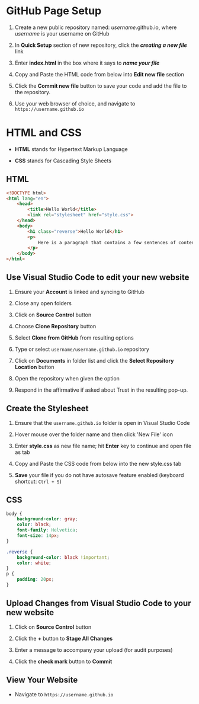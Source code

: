 # GitHub Page Setup

1. Create a new public repository named: *username*.github.io, where *username* is your username on GitHub 

2. In **Quick Setup** section of new repository, click the ***creating a new file*** link

3. Enter **index.html** in the box where it says to ***name your file***

4. Copy and Paste the HTML code from below into **Edit new file** section

5. Click the **Commit new file** button to save your code and add the file to the repository.

6. Use your web browser of choice, and navigate to `https://username.github.io`

# HTML and CSS

- **HTML** stands for Hypertext Markup Language

- **CSS** stands for Cascading Style Sheets

## **HTML**

```html
<!DOCTYPE html>
<html lang="en">
    <head>
        <title>Hello World</title>
        <link rel="stylesheet" href="style.css">
    </head>
    <body>
        <h1 class="reverse">Hello World</h1>
        <p>
            Here is a paragraph that contains a few sentences of content.
        </p>
    </body>
</html>
```

## Use Visual Studio Code to edit your new website

1. Ensure your **Account** is linked and syncing to GitHub

2. Close any open folders

3. Click on **Source Control** button

4. Choose **Clone Repository** button

5. Select **Clone from GitHub** from resulting options

6. Type or select `username/username.github.io` repository

7. Click on **Documents** in folder list and click the **Select Repository Location** button

8. Open the repository when given the option

9. Respond in the affirmative if asked about Trust in the resulting pop-up.

## Create the Stylesheet

1. Ensure that the `username.github.io` folder is open in Visual Studio Code

2. Hover mouse over the folder name and then click 'New File' icon

3. Enter **style.css** as new file name; hit **Enter** key to continue and open file as tab

4. Copy and Paste the CSS code from below into the new style.css tab

5. **Save** your file if you do not have autosave feature enabled (keyboard shortcut: `Ctrl + S`)

## **CSS**

```css
body {
    background-color: gray;
    color: black;
    font-family: Helvetica;
    font-size: 14px;
}

.reverse {
    background-color: black !important;
    color: white;
}
p {
    padding: 20px;
}
```

## Upload Changes from Visual Studio Code to your new website

1. Click on **Source Control** button

2. Click the **+** button to **Stage All Changes**

3. Enter a message to accompany your upload (for audit purposes)

4. Click the **check mark** button to **Commit**

## View Your Website

- Navigate to `https://username.github.io`

